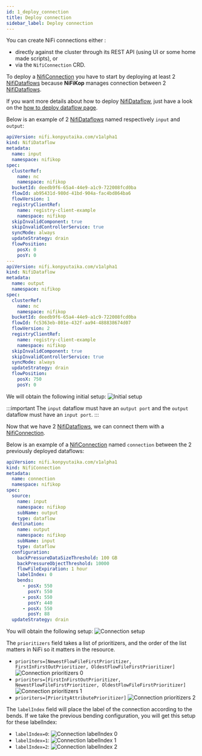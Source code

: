 ```yaml
---
id: 1_deploy_connection
title: Deploy connection
sidebar_label: Deploy connection
---
```


You can create NiFi connections either :

* directly against the cluster through its REST API (using UI or some home made scripts), or
* via the `NifiConnection` CRD.

To deploy a [NifiConnection] you have to start by deploying at least 2 [NifiDataflows] because **NiFiKop** manages connection between 2 [NifiDataflows].

If you want more details about how to deploy [NifiDataflow], just have a look on the [how to deploy dataflow page](../3_manage_dataflows/1_deploy_dataflow).

Below is an example of 2 [NifiDataflows] named respectively `input` and `output`:

```yaml
apiVersion: nifi.konpyutaika.com/v1alpha1
kind: NifiDataflow
metadata:
  name: input
  namespace: nifikop
spec:
  clusterRef:
    name: nc
    namespace: nifikop
  bucketId: deedb9f6-65a4-44e9-a1c9-722008fcd0ba
  flowId: ab95431d-980d-41bd-904a-fac4bd864ba6
  flowVersion: 1
  registryClientRef:
    name: registry-client-example
    namespace: nifikop
  skipInvalidComponent: true
  skipInvalidControllerService: true
  syncMode: always
  updateStrategy: drain
  flowPosition:
    posX: 0
    posY: 0
---
apiVersion: nifi.konpyutaika.com/v1alpha1
kind: NifiDataflow
metadata:
  name: output
  namespace: nifikop
spec:
  clusterRef:
    name: nc
    namespace: nifikop
  bucketId: deedb9f6-65a4-44e9-a1c9-722008fcd0ba
  flowId: fc5363eb-801e-432f-aa94-488838674d07
  flowVersion: 2
  registryClientRef:
    name: registry-client-example
    namespace: nifikop
  skipInvalidComponent: true
  skipInvalidControllerService: true
  syncMode: always
  updateStrategy: drain
  flowPosition:
    posX: 750
    posY: 0
```

We will obtain the following initial setup:
![Initial setup](/img/3_tasks/4_manage_connections/1_deploy_connections/initial_setup.jpg)

:::important
The `input` dataflow must have an `output port` and the `output` dataflow must have an `input port`.
:::

Now that we have 2 [NifiDataflows], we can connect them with a [NifiConnection].

Below is an example of a [NifiConnection] named `connection` between the 2 previously deployed dataflows:

```yaml
apiVersion: nifi.konpyutaika.com/v1alpha1
kind: NifiConnection
metadata:
  name: connection
  namespace: nifikop
spec:
  source:
    name: input
    namespace: nifikop
    subName: output
    type: dataflow
  destination:
    name: output
    namespace: nifikop
    subName: input
    type: dataflow
  configuration:
    backPressureDataSizeThreshold: 100 GB
    backPressureObjectThreshold: 10000
    flowFileExpiration: 1 hour
    labelIndex: 0
    bends:
      - posX: 550
        posY: 550
      - posX: 550
        posY: 440
      - posX: 550
        posY: 88
  updateStrategy: drain
```

You will obtain the following setup:
![Connection setup](/img/3_tasks/4_manage_connections/1_deploy_connections/connection_setup.jpg)

The `prioritizers` field takes a list of prioritizers, and the order of the list matters in NiFi so it matters in the resource.

- `prioriters=[NewestFlowFileFirstPrioritizer, FirstInFirstOutPrioritizer, OldestFlowFileFirstPrioritizer]` ![Connection prioritizers 0](/img/3_tasks/4_manage_connections/1_deploy_connections/connection_prioritizers_0.jpg)
- `prioriters=[FirstInFirstOutPrioritizer, NewestFlowFileFirstPrioritizer, OldestFlowFileFirstPrioritizer]` ![Connection prioritizers 1](/img/3_tasks/4_manage_connections/1_deploy_connections/connection_prioritizers_0.jpg)
- `prioriters=[PriorityAttributePrioritizer]` ![Connection prioritizers 2](/img/3_tasks/4_manage_connections/1_deploy_connections/connection_prioritizers_0.jpg)

The `labelIndex` field will place the label of the connection according to the bends.
If we take the previous bending configuration, you will get this setup for these labelIndex:

- `labelIndex=0`: ![Connection labelIndex 0](/img/3_tasks/4_manage_connections/1_deploy_connections/connection_labelindex_0.jpg)
- `labelIndex=1`: ![Connection labelIndex 1](/img/3_tasks/4_manage_connections/1_deploy_connections/connection_labelindex_1.jpg)
- `labelIndex=2`: ![Connection labelIndex 2](/img/3_tasks/4_manage_connections/1_deploy_connections/connection_labelindex_2.jpg)

[NifiDataflow]: ../../5_references/5_nifi_dataflow
[NifiDataflows]: ../../5_references/5_nifi_dataflow
[NifiConnection]: ../../5_references/8_nifi_connection